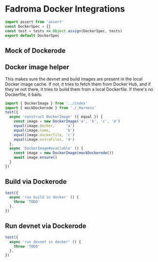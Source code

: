 # Fadroma Docker Integrations

```typescript
import assert from 'assert'
const DockerSpec = {}
const test = tests => Object.assign(DockerSpec, tests)
export default DockerSpec
```

## Mock of Dockerode

## Docker image helper

This makes sure the devnet and build images are present
in the local Docker image cache. If not, it tries to fetch
them from Docker Hub, and if they're not there, it tries to
build them from a local Dockerfile. If there's no Dockerfile,
it bails.

```typescript
import { DockerImage } from '../index'
import { mockDockerode } from './_Harness'
test({
  async 'construct DockerImage' ({ equal }) {
    const image = new DockerImage('a', 'b', 'c', 'd')
    equal(image.docker,     'a')
    equal(image.name,       'b')
    equal(image.dockerfile, 'c')
    equal(image.extraFiles, 'd')
  },
  async 'DockerImage#available' () {
    const image = new DockerImage(mockDockerode())
    await image.ensure()
  }
})
```

## Build via Dockerode

```typescript
test({
  async 'run build in docker' () {
    throw 'TODO'
  },
})
```

## Run devnet via Dockerode

```typescript
test({
  async 'run devnet in docker' () {
    throw 'TODO'
  },
})
```
